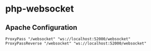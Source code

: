 # php-websocket


## Apache Configuration

```apacheconf
ProxyPass "/websocket" "ws://localhost:52000/websocket"
ProxyPassReverse "/websocket" "ws://localhost:52000/websocket"
```
